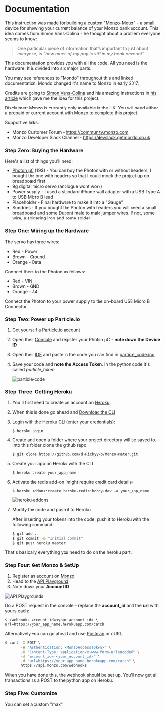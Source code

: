 # Documentation

This instruction was made for building a custom "Monzo-Meter" - a small device for showing your current balance of your Monzo bank account. This idea comes from Simon Vans-Colina - he thought about a problem everyone seems to know:
>One particular piece of information that's important to just about everyone, is *“how much of my pay is still in my bank account”*.

This documentation provides you with all the code. All you need is the hardware. It is divided into six major parts.

You may see references to "Mondo" throughout this and linked documentation.  Mondo changed it's name to Monzo in early 2017.

Credits are going to [Simon Vans-Colina](https://medium.com/@simonvc) and his amazing instructions in [his article](https://medium.com/@simonvc/the-internet-of-things-that-connect-to-your-bank-account-ab8a6a2a44d7) which gave me the idea for this project.

Disclaimer: Monzo is currently only available in the UK.  You will need either a prepaid or current account with Monzo to complete this project.

Supportive links:

- Monzo Customer Forum - https://community.monzo.com
- Monzo Developer Slack Channel - https://devslack.getmondo.co.uk

### Step Zero: Buying the Hardware

Here's a list of things you'll need:
- [Photon µC](https://store.particle.io/) (19$) - You can buy the Photon with or without headers, I bought the one with headers so that I could mock the project up on breadboard first
- 9g digital micro servo (anologue wont work)
- Power supply - I used a standard iPhone wall adapter with a USB Type A to USB Micro B lead
- Placeholder - Final hardware to make it into a "Gauge"
- Sundries - If you bought the Photon with headers you will need a small breadboard and some Dupont male to male jumper wires. If not, some wire, a soldering iron and some solder

### Step One: Wiring up the Hardware

The servo has three wires:
- Red - Power
- Brown - Ground
- Orange - Data

Connect them to the Photon as follows:
- Red - VIN
- Brown - GND
- Orange - A4

Connect the Photon to your power supply to the on-board USB Micro B Connector.

### Step Two: Power up Particle.io

1. Get yourself a [Particle.io](https://www.particle.io/) account
2. Open their [Console](https://console.particle.io/devices) and register your Photon µC - **note down the Device ID**
3. Open their [IDE](https://build.particle.io/build) and paste in the code you can find in [particle_code.ino](https://github.com/d-Rickyy-b/Monzo-Meter/blob/master/particle.io/device_code.ino)
4. Save your code and **note the Access Token**. In the python code it's called *particle_token*

   ![particle-code](https://raw.githubusercontent.com/d-Rickyy-b/Monzo-Meter/master/documentation/images/particle.io_token.png)

### Step Three: Getting Heroku

1. You'll first need to create an account on [Heroku](https://www.heroku.com/).
2. When this is done go ahead and [Download the CLI](https://devcenter.heroku.com/articles/heroku-cli#download-and-install)
3. Login with the Heroku CLI (enter your credentials):

   `$ heroku login`

4. Create and open a folder where your project directory will be saved to.
   Into this folder clone the github repo

   `$ git clone https://github.com/d-Rickyy-b/Monzo-Meter.git`

5. Create your app on Heroku with the CLI

   `$ heroku create your_app_name`

6. Activate the redis add-on (might require credit card details)

   `$ heroku addons:create heroku-redis:hobby-dev -a your_app_name`

   ![heroku-addons](https://raw.githubusercontent.com/d-Rickyy-b/Monzo-Meter/master/documentation/images/heroku_addons.png)

7. Modify the code and push it to Heroku

   After inserting your tokens into the code, push it to Heroku with the following command:

   ```bash
   $ git add .
   $ git commit -m "Initial commit"
   $ git push heroku master
   ```

That's basically everything you need to do on the heroku part.

### Step Four: Get Monzo & SetUp

1. Register an account on [Monzo](https://monzo.com/)
2. Head to the [API Playground](https://developers.monzo.com/)
3. Note down your **Account ID**

![API Playgrounds](https://raw.githubusercontent.com/d-Rickyy-b/Monzo-Meter/master/documentation/images/api_playgrounds.png)

Do a POST request in the console - replace the **account_id** and the **url** with yours each:

`$ /webhooks account_id=<your_account_id> \ url=https://your_app_name.herokuapp.com/catch`

Alternatively you can go ahead and use [Postman](https://www.getpostman.com/) or cURL.

```bash
$ curl -X POST \
       -H "Authentication: <MonzoAccessToken>" \
       -H "Content-Type: application/x-www-form-urlencoded" \
       -d "account_id= <your_account_id>" \
       -d "url=https://your_app_name.herokuapp.com/catch" \
       https://api.monzo.com/webhooks
```
When you have done this, the webhook should be set up. You'll now get all transactions as a POST to the python app on Heroku.

### Step Five: Customize
You can set a custom "max"
